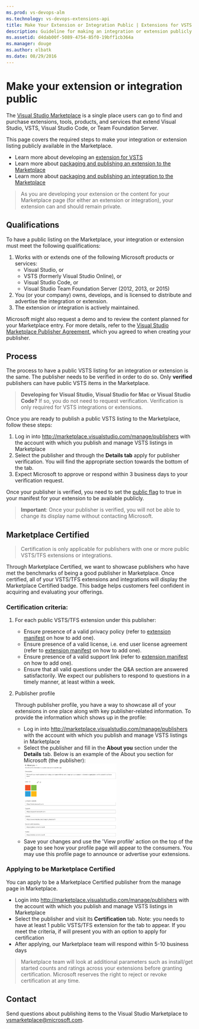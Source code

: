 ```yaml
---
ms.prod: vs-devops-alm
ms.technology: vs-devops-extensions-api
title: Make Your Extension or Integration Public | Extensions for VSTS
description: Guideline for making an integration or extension publicly visible on the Visual Studio Marketplace
ms.assetid: d4dab00f-5089-4754-85f0-19bff1cb364a
ms.manager: douge
ms.author: elbatk
ms.date: 08/29/2016
---
```


# Make your extension or integration public

The [Visual Studio Marketplace](https://marketplace.visualstudio.com) is a single place users can go to find and purchase extensions, tools, products, and services that extend Visual Studio, VSTS, Visual Studio Code, or Team Foundation Server. 

This page covers the required steps to make your integration or extension listing publicly available in the Marketplace. 

* Learn more about developing an [extension for VSTS](../index.md)
* Learn more about [packaging and publishing an extension to the Marketplace](./overview.md)
* Learn more about [packaging and publishing an integration to the Marketplace](./integration.md)


> As you are developing your extension or the content for your Marketplace page (for either an extension or integration), your extension can and should remain private.

## Qualifications

To have a public listing on the Marketplace, your integration or extension must meet the following qualifications:

1. Works with or extends one of the following Microsoft products or services:
   * Visual Studio, or
   * VSTS (formerly Visual Studio Online), or
   * Visual Studio Code, or
   * Visual Studio Team Foundation Server (2012, 2013, or 2015)
2. You (or your company) owns, develops, and is licensed to distribute and advertise the integration or extension.
3. The extension or integration is actively maintained.

Microsoft might also request a demo and to review the content planned for your Marketplace entry. For more details, refer to the [Visual Studio Marketplace Publisher Agreement](http://aka.ms/vsmarketplace-agreement), which you agreed to when creating your publisher.

## Process

The process to have a public VSTS listing for an integration or extension is the same. The publisher needs to be verified in order to do so. Only **verified** publishers can have public VSTS items in the Marketplace.

> **Developing for Visual Studio, Visual Studio for Mac or Visual Studio Code?** If so, you do not need to request verification. Verification is only required for VSTS integrations or extensions.

Once you are ready to publish a public VSTS listing to the Marketplace, follow these steps:

1. Log in into http://marketplace.visualstudio.com/manage/publishers with the account with which you publish and manage VSTS listings in Marketplace
2. Select the publisher and through the **Details tab** apply for publisher verification. You will find the appropriate section towards the bottom of the tab.
3. Expect Microsoft to approve or respond within 3 business days to your verification request.

Once your publisher is verified, you need to set the [public flag](../develop/manifest.md#public-flag) to true in your manifest for your extension to be available publicly.

> **Important**: Once your publisher is verified, you will not be able to change its display name without contacting Microsoft.

## Marketplace Certified
> Certification is only applicable for publishers with one or more public VSTS/TFS extensions or integrations.

Through Marketplace Certified, we want to showcase publishers who have met the benchmarks of being a good publisher in Marketplace. Once certified, all of your VSTS/TFS extensions and integrations will display the Marketplace Certified badge. This badge helps customers feel confident in acquiring and evaluating your offerings.

### Certification criteria:

1. For each public VSTS/TFS extension under this publisher:
   * Ensure presence of a valid privacy policy (refer to [extension manifest](../develop/manifest.md) on how to add one).
   * Ensure presence of a valid license, i.e. end user license agreement (refer to [extension manifest](../develop/manifest.md) on how to add one).
   * Ensure presence of a valid support link (refer to [extension manifest](../develop/manifest.md) on how to add one).
   * Ensure that all valid questions under the Q&A section are answered satisfactorily. We expect our publishers to respond to questions in a timely manner, at least within a week.
2. Publisher profile

    Through publisher profile, you have a way to showcase all of your extensions in one place along with key publisher-related information. To provide the information which shows up in the profile:
    * Log in into http://marketplace.visualstudio.com/manage/publishers with the account with which you publish and manage VSTS listings in Marketplace
    * Select the publisher and fill in the **About you** section under the **Details** tab. Below is an example of the About you section for Microsoft (the publisher):       
      <img src="_img/microsoft-about-you-section.png" alt="Microsoft Details" width="250" />
    * Save your changes and use the 'View profile' action on the top of the page to see how your profile page will appear to the consumers. You may use this profile page to announce or advertise your extensions.


### Applying to be Marketplace Certified


You can apply to be a Marketplace Certified publisher from the manage page in Marketplace.
* Login into http://marketplace.visualstudio.com/manage/publishers with the account with which you publish and manage VSTS listings in Marketplace
* Select the publisher and visit its **Certification** tab. Note: you needs to have at least 1 public VSTS/TFS extension for the tab to appear. If you meet the criteria, if will present you with an option to apply for certification
* After applying, our Marketplace team will respond within 5-10 business days

> Marketplace team will look at additional parameters such as install/get started counts and ratings across your extensions before granting certification. 
> Microsoft reserves the right to reject or revoke certification at any time. 

## Contact

Send questions about publishing items to the Visual Studio Marketplace to [vsmarketplace@microsoft.com](http://aka.ms/vsmarketplace-contact).
